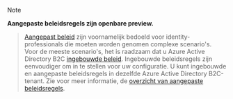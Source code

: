 > [!NOTE]
> **Aangepaste beleidsregels zijn openbare preview.**

> [Aangepast beleid](..\articles\active-directory-b2c\active-directory-b2c-overview-custom.md#custom-policies) zijn voornamelijk bedoeld voor identity-professionals die moeten worden genomen complexe scenario's. Voor de meeste scenario's, het is raadzaam dat u Azure Active Directory B2C [ingebouwde beleid](..\articles\active-directory-b2c\active-directory-b2c-reference-policies.md). Ingebouwde beleidsregels zijn eenvoudiger om in te stellen voor uw configuratie. U kunt ingebouwde en aangepaste beleidsregels in dezelfde Azure Active Directory B2C-tenant. Zie voor meer informatie, de [overzicht van aangepaste beleidsregels](..\articles\active-directory-b2c\active-directory-b2c-overview-custom.md).

